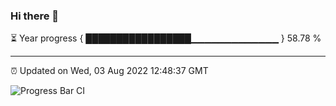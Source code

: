 ### Hi there 👋

⏳ Year progress { █████████████████▁▁▁▁▁▁▁▁▁▁▁▁▁ } 58.78 %

---

⏰ Updated on Wed, 03 Aug 2022 12:48:37 GMT

![Progress Bar CI](https://github.com/ZhaoGui/ZhaoGui/workflows/Progress%20Bar%20CI/badge.svg)
